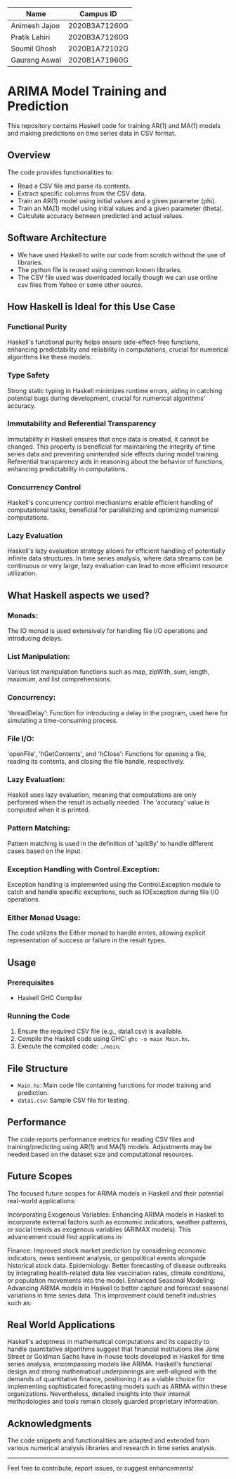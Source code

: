 | Name             | Campus ID     |
|------------------|---------------|
| Animesh Jajoo    | 2020B3A71260G |
| Pratik Lahiri    | 2020B3A71260G |
| Soumil Ghosh     | 2020B1A72102G |
| Gaurang Aswal    | 2020B1A71960G |
# ARIMA Model Training and Prediction

This repository contains Haskell code for training AR(1) and MA(1) models and making predictions on time series data in CSV format.

## Overview

The code provides functionalities to:
- Read a CSV file and parse its contents.
- Extract specific columns from the CSV data.
- Train an AR(1) model using initial values and a given parameter (phi).
- Train an MA(1) model using initial values and a given parameter (theta).
- Calculate accuracy between predicted and actual values.

## Software Architecture
- We have used Haskell to write our code from scratch without the use of libraries.
- The python file is reused using common known libraries.
- The CSV file used was downloaded locally though we can use online csv files from Yahoo or some other source.

## How Haskell is Ideal for this Use Case

### Functional Purity
Haskell's functional purity helps ensure side-effect-free functions, enhancing predictability and reliability in computations, crucial for numerical algorithms like these models.

### Type Safety
Strong static typing in Haskell minimizes runtime errors, aiding in catching potential bugs during development, crucial for numerical algorithms' accuracy.

### Immutability and Referential Transparency
Immutability in Haskell ensures that once data is created, it cannot be changed. This property is beneficial for maintaining the integrity of time series data and preventing unintended side effects during model training. Referential transparency aids in reasoning about the behavior of functions, enhancing predictability in computations.

### Concurrency Control
Haskell's concurrency control mechanisms enable efficient handling of computational tasks, beneficial for parallelizing and optimizing numerical computations.

### Lazy Evaluation
Haskell's lazy evaluation strategy allows for efficient handling of potentially infinite data structures. In time series analysis, where data streams can be continuous or very large, lazy evaluation can lead to more efficient resource utilization.

## What Haskell aspects we used?

### Monads: 
The IO monad is used extensively for handling file I/O operations and introducing delays.

### List Manipulation: 
Various list manipulation functions such as map, zipWith, sum, length, maximum, and list comprehensions.

### Concurrency: 
'threadDelay': Function for introducing a delay in the program, used here for simulating a time-consuming process.

### File I/O: 
'openFile', 'hGetContents', and 'hClose': Functions for opening a file, reading its contents, and closing the file handle, respectively.

### Lazy Evaluation: 
Haskell uses lazy evaluation, meaning that computations are only performed when the result is actually needed. The 'accuracy' value is computed when it is printed.

### Pattern Matching: 
Pattern matching is used in the definition of 'splitBy' to handle different cases based on the input.

### Exception Handling with Control.Exception:
Exception handling is implemented using the Control.Exception module to catch and handle specific exceptions, such as IOException during file I/O operations.

### Either Monad Usage:
The code utilizes the Either monad to handle errors, allowing explicit representation of success or failure in the result types.

## Usage

### Prerequisites
- Haskell GHC Compiler

### Running the Code
1. Ensure the required CSV file (e.g., data1.csv) is available.
2. Compile the Haskell code using GHC: `ghc -o main Main.hs`.
3. Execute the compiled code: `./main`.

## File Structure

- `Main.hs`: Main code file containing functions for model training and prediction.
- `data1.csv`: Sample CSV file for testing.

## Performance

The code reports performance metrics for reading CSV files and training/predicting using AR(1) and MA(1) models. Adjustments may be needed based on the dataset size and computational resources.

## Future Scopes

The focused future scopes for ARIMA models in Haskell and their potential real-world applications:

Incorporating Exogenous Variables:
Enhancing ARIMA models in Haskell to incorporate external factors such as economic indicators, weather patterns, or social trends as exogenous variables (ARIMAX models). This advancement could find applications in:

Finance: Improved stock market prediction by considering economic indicators, news sentiment analysis, or geopolitical events alongside historical stock data.
Epidemiology: Better forecasting of disease outbreaks by integrating health-related data like vaccination rates, climate conditions, or population movements into the model.
Enhanced Seasonal Modeling:
Advancing ARIMA models in Haskell to better capture and forecast seasonal variations in time series data. This improvement could benefit industries such as:

## Real World Applications

Haskell's adeptness in mathematical computations and its capacity to handle quantitative algorithms suggest that financial institutions like Jane Street or Goldman Sachs have in-house tools developed in Haskell for time series analysis, encompassing models like ARIMA. Haskell's functional design and strong mathematical underpinnings are well-aligned with the demands of quantitative finance, positioning it as a viable choice for implementing sophisticated forecasting models such as ARIMA within these organizations. Nevertheless, detailed insights into their internal methodologies and tools remain closely guarded proprietary information.

## Acknowledgments

The code snippets and functionalities are adapted and extended from various numerical analysis libraries and research in time series analysis.

---

Feel free to contribute, report issues, or suggest enhancements!
